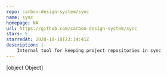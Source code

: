 ```yaml
---
repo: carbon-design-system/sync
name: sync
homepage: NA
url: https://github.com/carbon-design-system/sync
stars: 5
starredAt: 2020-10-10T23:14:41Z
description: |-
    Internal tool for keeping project repositories in sync
---
```


[object Object]
